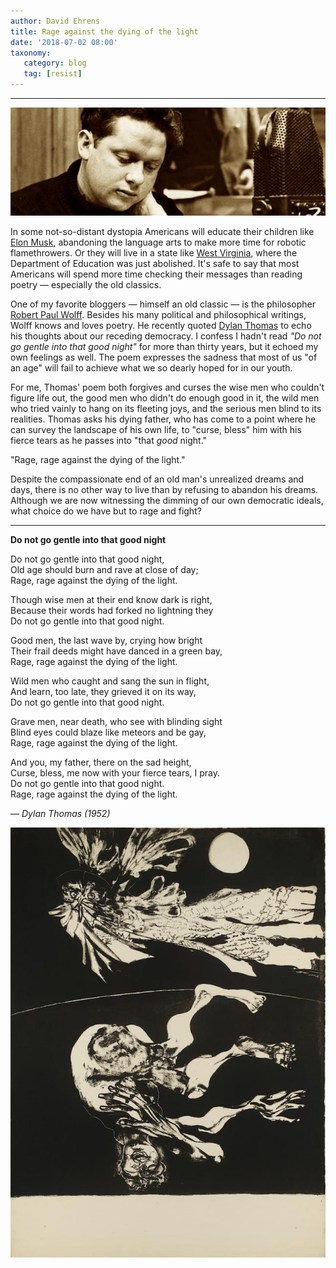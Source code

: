```yaml
---
author: David Ehrens
title: Rage against the dying of the light
date: '2018-07-02 08:00'
taxonomy:
   category: blog
   tag: [resist]
---
```

---

![Thomas recording](thomas.jpg)

In some not-so-distant dystopia Americans will educate their children like [Elon Musk](http://www.dailymail.co.uk/sciencetech/article-5887301/Elon-Musk-running-experimental-private-school-SpaceXs-headquarters.html), abandoning the language arts to make more time for robotic flamethrowers. Or they will live in a state like [West Virginia](http://thehill.com/homenews/state-watch/377777-west-virginia-state-lawmakers-pass-bill-to-dismantle-department-of), where the Department of Education was just abolished. It's safe to say that most Americans will spend more time checking their messages than reading poetry — especially the old classics.

One of my favorite bloggers — himself an old classic — is the philosopher [Robert Paul Wolff](https://robertpaulwolff.blogspot.com/). Besides his many political and philosophical writings, Wolff knows and loves poetry. He recently quoted [Dylan Thomas](https://www.poets.org/poetsorg/poem/do-not-go-gentle-good-night) to echo his thoughts about our receding democracy. I confess I hadn't read *"Do not go gentle into that good night"* for more than thirty years, but it echoed my own feelings as well. The poem expresses the sadness that most of us "of an age" will fail to achieve what we so dearly hoped for in our youth.

For me, Thomas' poem both forgives and curses the wise men who couldn't figure life out, the good men who didn't do enough good in it, the wild men who tried vainly to hang on its fleeting joys, and the serious men blind to its realities. Thomas asks his dying father, who has come to a point where he can survey the landscape of his own life, to "curse, bless" him with his fierce tears as he passes into "that *good* night."

"Rage, rage against the dying of the light."

Despite the compassionate end of an old man's unrealized dreams and days, there is no other way to live than by refusing to abandon his dreams. Although we are now witnessing the dimming of our own democratic ideals, what choice do we have but to rage and fight?

---

**Do not go gentle into that good night**

Do not go gentle into that good night,   
Old age should burn and rave at close of day;   
Rage, rage against the dying of the light.   

Though wise men at their end know dark is right,   
Because their words had forked no lightning they   
Do not go gentle into that good night.   

Good men, the last wave by, crying how bright   
Their frail deeds might have danced in a green bay,   
Rage, rage against the dying of the light.   

Wild men who caught and sang the sun in flight,   
And learn, too late, they grieved it on its way,   
Do not go gentle into that good night.   

Grave men, near death, who see with blinding sight   
Blind eyes could blaze like meteors and be gay,   
Rage, rage against the dying of the light.   

And you, my father, there on the sad height,   
Curse, bless, me now with your fierce tears, I pray.   
Do not go gentle into that good night.   
Rage, rage against the dying of the light.   

*— Dylan Thomas (1952)*



![Ceri Richards, Twelve Lithographs for Six Poems by Dylan Thomas](richards.jpg)

